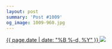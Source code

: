 ```yaml
---
layout: post
summary: 'Post #1009'
og_image: 1009-960.jpg
---
```


<p>
 <time>
  <a href="/1009">
   {{ page.date | date: "%B %-d, %Y" }}
  </a>
 </time>
 <a href="/1009">
  <img data-taken="10/13/2019" sizes="(min-width: 700px) 50vw, calc(100vw - 2rem)" src="{{ site.assets_url }}/1009-480.jpg" srcset="{{ site.assets_url }}/1009-240.jpg 240w, {{ site.assets_url }}/1009-480.jpg 480w, {{ site.assets_url }}/1009-720.jpg 720w, {{ site.assets_url }}/1009-960.jpg 960w"/>
 </a>
</p>
